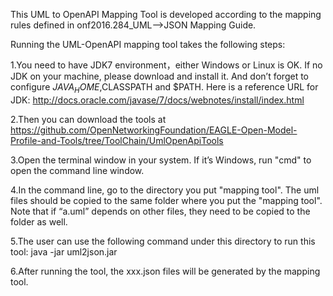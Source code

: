 This UML to OpenAPI Mapping Tool is developed according to the mapping rules defined in onf2016.284_UML-->JSON Mapping Guide.

Running the UML-OpenAPI mapping tool takes the following steps:

1.You need to have JDK7 environment，either Windows or Linux is OK.  If no JDK on your machine, please download and install it. And don’t forget to configure $JAVA_HOME,$CLASSPATH and $PATH. Here is a reference URL for JDK: http://docs.oracle.com/javase/7/docs/webnotes/install/index.html

2.Then you can download the tools at https://github.com/OpenNetworkingFoundation/EAGLE-Open-Model-Profile-and-Tools/tree/ToolChain/UmlOpenApiTools

3.Open the terminal window in your system. If it’s Windows, run "cmd" to open the command line window.

4.In the command line, go to the directory you put "mapping tool". The uml files should be copied to the same folder where you put the "mapping tool". Note that if “a.uml” depends on other files, they need to be copied to the folder as well.

5.The user can use the following command under this directory to run this tool:     java -jar uml2json.jar

6.After running the tool, the xxx.json files will be generated by the mapping tool.
